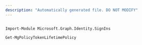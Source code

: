 ```yaml
---
description: "Automatically generated file. DO NOT MODIFY"
---
```


```powershellv2

Import-Module Microsoft.Graph.Identity.SignIns

Get-MgPolicyTokenLifetimePolicy

```